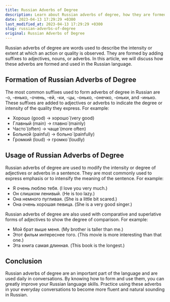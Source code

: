 ```yaml
---
title: Russian Adverbs of Degree
description: Learn about Russian adverbs of degree, how they are formed and used in sentences. Improve your Russian language with tips and examples.
date: 2023-04-13 17:29:29 +0300
last_modified_at: 2023-04-13 17:29:29 +0300
slug: russian-adverbs-of-degree
original: Russian Adverbs of Degree
---
```

Russian adverbs of degree are words used to describe the intensity or extent at which an action or quality is observed. They are formed by adding suffixes to adjectives, nouns, or adverbs. In this article, we will discuss how these adverbs are formed and used in the Russian language.

## Formation of Russian Adverbs of Degree

The most common suffixes used to form adverbs of degree in Russian are -о, -енько, -очень, -ей, -ки, -цы, -онько, -онечко, -оньки, and -инько. These suffixes are added to adjectives or adverbs to indicate the degree or intensity of the quality they express. For example:

- Хорошо (good) -> хорошо́ (very good)
- Главный (main) -> главно́ (mainly)
- Часто́ (often) -> чаще́ (more often)
- Больно́й (painful) -> больно́ (painfully)
- Громкий (loud) -> громко́ (loudly)

## Usage of Russian Adverbs of Degree

Russian adverbs of degree are used to modify the intensity or degree of adjectives or adverbs in a sentence. They are most commonly used to express emphasis or to intensify the meaning of the sentence. For example:

- Я очень люблю тебя. (I love you very much.)
- Он слишком ленивый. (He is too lazy.)
- Она немного пугливая. (She is a little bit scared.)
- Она очень хорошая певица. (She is a very good singer.)

Russian adverbs of degree are also used with comparative and superlative forms of adjectives to show the degree of comparison. For example:

- Мой брат выше меня. (My brother is taller than me.)
- Этот фильм интереснее того. (This movie is more interesting than that one.)
- Эта книга самая длинная. (This book is the longest.)

## Conclusion

Russian adverbs of degree are an important part of the language and are used daily in conversations. By knowing how to form and use them, you can greatly improve your Russian language skills. Practice using these adverbs in your everyday conversations to become more fluent and natural sounding in Russian.